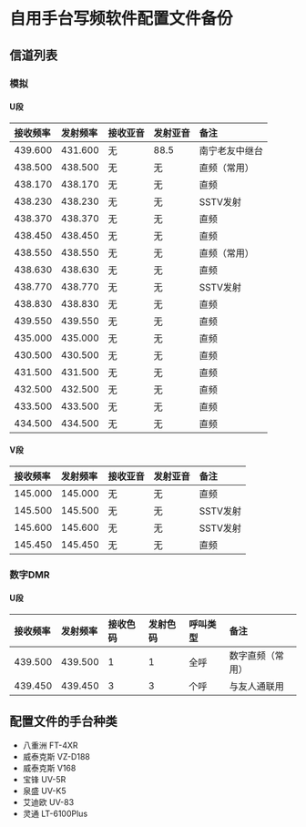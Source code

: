 # 自用手台写频软件配置文件备份

## 信道列表

### 模拟

#### U段

| 接收频率 | 发射频率 | 接收亚音 | 发射亚音 | 备注 |
| :------ | :---- | :------ | :------ | :------ |
| 439.600 | 431.600 | 无 | 88.5 | 南宁老友中继台 |
| 438.500 | 438.500 | 无 | 无 | 直频（常用） |
| 438.170 | 438.170 | 无 | 无 | 直频 |
| 438.230 | 438.230 | 无 | 无 | SSTV发射 |
| 438.370 | 438.370 | 无 | 无 | 直频 |
| 438.450 | 438.450 | 无 | 无 | 直频 |
| 438.550 | 438.550 | 无 | 无 | 直频（常用） |
| 438.630 | 438.630 | 无 | 无 | 直频 |
| 438.770 | 438.770 | 无 | 无 | SSTV发射 |
| 438.830 | 438.830 | 无 | 无 | 直频 |
| 439.550 | 439.550 | 无 | 无 | 直频 |
| 435.000 | 435.000 | 无 | 无 | 直频 |
| 430.500 | 430.500 | 无 | 无 | 直频 |
| 431.500 | 431.500 | 无 | 无 | 直频 |
| 432.500 | 432.500 | 无 | 无 | 直频 |
| 433.500 | 433.500 | 无 | 无 | 直频 |
| 434.500 | 434.500 | 无 | 无 | 直频 |

#### V段

| 接收频率 | 发射频率 | 接收亚音 | 发射亚音 | 备注 |
| :------ | :---- | :------ | :------ | :------ |
| 145.000 | 145.000 | 无 | 无 | 直频 |
| 145.500 | 145.500 | 无 | 无 | SSTV发射 |
| 145.600 | 145.600 | 无 | 无 | SSTV发射 |
| 145.450 | 145.450 | 无 | 无 | 直频 |

### 数字DMR

#### U段

| 接收频率 | 发射频率 | 接收色码 | 发射色码 | 呼叫类型 | 备注 |
| :------ | :---- | :------ | :------ | :------ | :------ |
| 439.500 | 439.500 | 1 | 1 | 全呼 | 数字直频（常用） |
| 439.450 | 439.450 | 3 | 3 | 个呼 | 与友人通联用 |

## 配置文件的手台种类

- 八重洲 FT-4XR
- 威泰克斯 VZ-D188
- 威泰克斯 V168
- 宝锋 UV-5R
- 泉盛 UV-K5
- 艾迪欧 UV-83
- 灵通 LT-6100Plus

